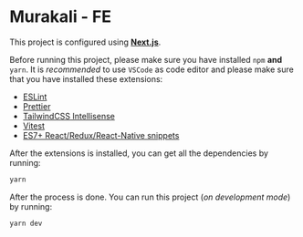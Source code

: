 # Murakali - FE

This project is configured using **[Next.js](https://nextjs.org)**.

Before running this project, please make sure you have installed `npm` **and** `yarn`. It is _recommended_ to use `VSCode` as code editor and please make sure that you have installed these extensions:

- [ESLint](https://marketplace.visualstudio.com/items?itemName=dbaeumer.vscode-eslint)
- [Prettier](https://marketplace.visualstudio.com/items?itemName=esbenp.prettier-vscode)
- [TailwindCSS Intellisense](https://marketplace.visualstudio.com/items?itemName=bradlc.vscode-tailwindcss)
- [Vitest](https://marketplace.visualstudio.com/items?itemName=ZixuanChen.vitest-explorer)
- [ES7+ React/Redux/React-Native snippets](https://marketplace.visualstudio.com/items?itemName=dsznajder.es7-react-js-snippets)

After the extensions is installed, you can get all the dependencies by running:

```bash
yarn
```

After the process is done. You can run this project (_on development mode_) by running:

```bash
yarn dev
```
